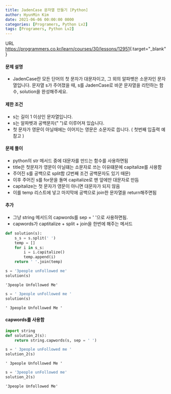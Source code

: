 ```yaml
---
title: JadenCase 문자열 만들기 [Python]
author: HyunMin Kim
date: 2021-06-06 00:00:00 0000
categories: [Programers, Python Lv2]
tags: [Programers, Python Lv2]
---
```


URL <https://programmers.co.kr/learn/courses/30/lessons/12951>{:target="_blank"}

#### 문제 설명
- JadenCase란 모든 단어의 첫 문자가 대문자이고, 그 외의 알파벳은 소문자인 문자열입니다. 문자열 s가 주어졌을 때, s를 JadenCase로 바꾼 문자열을 리턴하는 함수, solution을 완성해주세요.

#### 제한 조건
- s는 길이 1 이상인 문자열입니다.
- s는 알파벳과 공백문자(" ")로 이루어져 있습니다.
- 첫 문자가 영문이 아닐때에는 이어지는 영문은 소문자로 씁니다. ( 첫번째 입출력 예 참고 )

#### 문제 풀이
- python의 str 메서드 중에 대문자를 만드는 함수를 사용하면됨
- title은 첫문자가 영문이 아닐떄는 소문자로 쓰는 이유떄문에 capitalize를 사용함
- 주어진 s를 공백으로 split함 (2번째 조건 공백문자도 있기 때문)
- 이후 주어진 s를 for문을 돌며 capitalize로 맨 앞에만 대문자로 만듬
- capitalize는 첫 문자가 영문이 아니면 대문자가 되지 않음
- 이를 temp 리스트에 넣고 마지막에 공백으로 join한 문자열을 return해주면됨

#### 추가
- 그냥 string 메서드의 capwords를 sep = ' '으로 사용하면됨.
- capwords가 captitalize + split + join을 한번에 해주는 메서드


```python
def solution(s):
    s_s = s.split(' ')
    temp = []
    for i in s_s:
        i = i.capitalize()
        temp.append(i)
    return ' '.join(temp)
```


```python
s = '3people unFollowed me'
solution(s)
```




    '3people Unfollowed Me'




```python
s = ' 3people unFollowed me '
solution(s)
```




    ' 3people Unfollowed Me '



#### capwords를 사용함


```python
import string
def solution_2(s):
    return string.capwords(s, sep = ' ')
```


```python
s = ' 3people unFollowed me '
solution_2(s)
```




    ' 3people Unfollowed Me '




```python
s = '3people unFollowed me'
solution_2(s)
```




    '3people Unfollowed Me'


